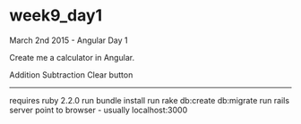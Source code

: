 # week9_day1

March 2nd 2015 - Angular Day 1

Create me a calculator in Angular.

Addition
Subtraction
Clear button

-------------------------------------------------------
requires ruby 2.2.0
run bundle install
run rake db:create db:migrate
run rails server
point to browser - usually localhost:3000